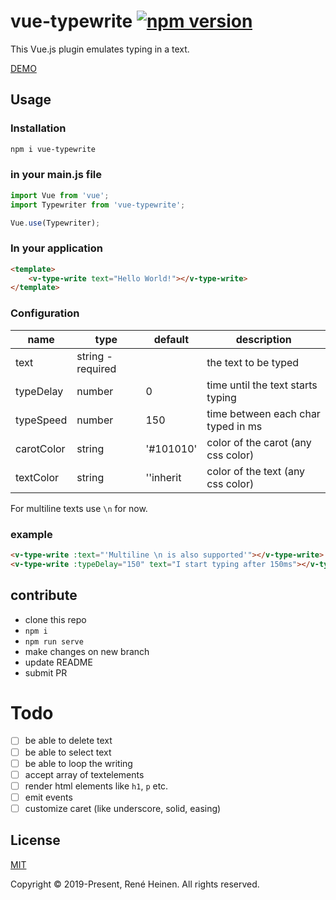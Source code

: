 # vue-typewrite [![npm version](https://badge.fury.io/js/vue-typewrite.svg)](https://badge.fury.io/js/vue-typewrite)

This Vue.js plugin emulates typing in a text.

[DEMO](https://blackfaded.github.io/vue-typewrite/)

## Usage

### Installation
```bash
npm i vue-typewrite
```

### in your main.js file

```js
import Vue from 'vue';
import Typewriter from 'vue-typewrite';

Vue.use(Typewriter);
```

### In your application

```html
<template>
    <v-type-write text="Hello World!"></v-type-write>
</template>
```

### Configuration

| name       | type              | default   | description                        |
| ---------- | ----------------- | --------- | ---------------------------------- | 
| text       | string - required |           | the text to be typed               |
| typeDelay  | number            | 0         | time until the text starts typing  |
| typeSpeed  | number            | 150       | time between each char typed in ms |
| carotColor | string            | '#101010' | color of the carot (any css color) |
| textColor  | string            | ''inherit | color of the text (any css color)  |

For multiline texts use ```\n``` for now.

### example

```html
<v-type-write :text="'Multiline \n is also supported'"></v-type-write>
<v-type-write :typeDelay="150" text="I start typing after 150ms"></v-type-write>
```

## contribute
* clone this repo
* `npm i` 
* `npm run serve`
* make changes on new branch
* update README
* submit PR

# Todo
- [ ] be able to delete text
- [ ] be able to select text
- [ ] be able to loop the writing
- [ ] accept array of textelements
- [ ] render html elements like `h1`, `p` etc.
- [ ] emit events
- [ ] customize caret (like underscore, solid, easing)

## License

[MIT](http://opensource.org/licenses/MIT)

Copyright &copy; 2019-Present, René Heinen. All rights reserved.
